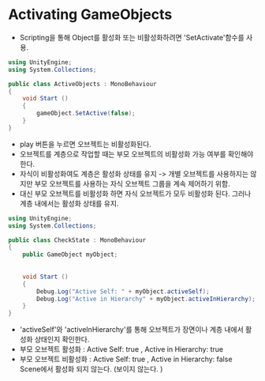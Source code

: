 Activating GameObjects
======================
- Scripting을 통해 Object를 활성화 또는 비활성화하려면 'SetActivate'함수를 사용.

```c#
using UnityEngine;
using System.Collections;

public class ActiveObjects : MonoBehaviour
{
    void Start ()
    {
        gameObject.SetActive(false);
    }
}
```
- play 버튼을 누르면 오브젝트는 비활성화된다.
- 오브젝트를 계층으로 작업할 때는 부모 오브젝트의 비활성화 가능 여부를 확인해야 한다.
- 자식이 비활성화여도 계층은 활성화 상태를 유지 -> 개별 오브젝트를 사용하지는 않지만 부모 오브젝트를 사용하는 자식 오브젝트 그룹을 계속 제어하기 위함.
- 대신 부모 오브젝트를 비활성화 하면 자식 오브젝트가 모두 비활성화 된다. 그러나 계층 내에서는 활성화 상태를 유지.

```c#
using UnityEngine;
using System.Collections;

public class CheckState : MonoBehaviour
{
    public GameObject myObject;
    
    
    void Start ()
    {
        Debug.Log("Active Self: " + myObject.activeSelf);
        Debug.Log("Active in Hierarchy" + myObject.activeInHierarchy);
    }
}
```
- 'activeSelf'와 'activeInHierarchy'를 통해 오브젝트가 장면이나 계층 내에서 활성화 상태인지 확인한다.
- 부모 오브젝트 활성화 : Active Self: true , Active in Hierarchy: true
- 부모 오브젝트 비활성화 : Active Self: true , Active in Hierarchy: false\
Scene에서 활성화 되지 않는다. (보이지 않는다. )

